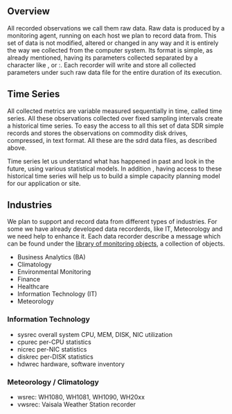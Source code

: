 ## Overview

All recorded observations we call them raw data. Raw data is produced by a monitoring agent, running on each host we plan to record data from. This set of data is not modified, altered or changed in any way and it is entirely the way we collected from the computer system. Its format is simple, as already mentioned, having its parameters collected separated by a character like , or :. Each recorder will write and store all collected parameters under such raw data file for the entire duration of its execution.

## Time Series

All collected metrics are variable measured sequentially in time, called time series. All these observations collected over fixed sampling intervals create a historical time series. To easy the access to all this set of data SDR simple records and stores the observations on commodity disk drives, compressed, in text format. All these are the sdrd data files, as described above.

Time series let us understand what has happened in past and look in the future, using various statistical models. In addition , having access to these historical time series will help us to build a simple capacity planning model for our application or site. 

## Industries
We plan to support and record data from different types of industries. For some we have already developed data recorderds, like IT, Meteorology and we need help to enhance it. Each data recorder describe a message which can be found under the [library of monitoring objects](kronometrix/lmo/blob/master/README.md), a collection of objects. 

 * Business Analytics (BA)
 * Climatology
 * Environmental Monitoring
 * Finance
 * Healthcare
 * Information Technology (IT)
 * Meteorology


### Information Technology

 * sysrec overall system CPU, MEM, DISK, NIC utilization
 * cpurec per-CPU statistics
 * nicrec per-NIC statistics
 * diskrec per-DISK statistics
 * hdwrec hardware, software inventory 


### Meteorology / Climatology

 * wsrec: WH1080, WH1081, WH1090, WH20xx
 * vwsrec: Vaisala Weather Station recorder
  
 
